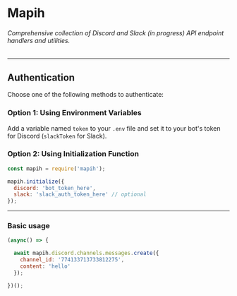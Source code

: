 # Mapih
###### Comprehensive collection of Discord and Slack (in progress) API endpoint handlers and utilities.
---
## Authentication

Choose one of the following methods to authenticate:

### Option 1: Using Environment Variables

Add a variable named `token` to your `.env` file and set it to your bot's token for Discord (`slackToken` for Slack).

### Option 2: Using Initialization Function

```javascript
const mapih = require('mapih');

mapih.initialize({
  discord: 'bot_token_here',
  slack: 'slack_auth_token_here' // optional
});
```
---
### Basic usage
```javascript
(async() => {

  await mapih.discord.channels.messages.create({
    channel_id: '774133713733812275',
    content: 'hello'
  });

})();
```